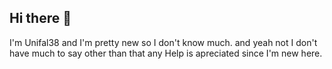 ## Hi there 👋
I'm Unifal38 and I'm pretty new so I don't know much. and yeah not I don't have much to say other than that any Help is apreciated since I'm new here.
<!--
**Unifal38/Unifal38** is a ✨ _special_ ✨ repository because its `README.md` (this file) appears on your GitHub profile.

Here are some ideas to get you started:

- 🔭 I’m currently working on ...
- 🌱 I’m currently learning ...
- 👯 I’m looking to collaborate on ...
- 🤔 I’m looking for help with ...
- 💬 Ask me about ...
- 📫 How to reach me: ...
- 😄 Pronouns: ...
- ⚡ Fun fact: ...
-->
